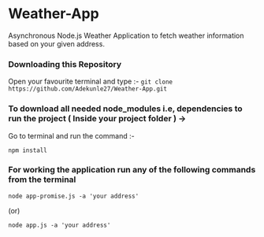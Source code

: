 # Weather-App
Asynchronous Node.js Weather Application to fetch weather information based on your given address.

### Downloading this  Repository
Open your favourite terminal and type :-  `git clone https://github.com/Adekunle27/Weather-App.git`

### To download all needed node_modules i.e, dependencies to run the project ( Inside your project folder ) ->
Go to terminal and run the command :- 

`npm install`

### For working the application run any of the following commands from the terminal
`node app-promise.js -a 'your address'`

(or)

`node app.js -a 'your address'`